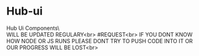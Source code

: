# Hub-ui
Hub Ui Components\ <br>
WILL BE UPDATED REGULARY\<br>
#REQUEST\<br>
IF YOU DONT KNOW HOW NODE OR JS RUNS PLEASE DONT TRY TO PUSH CODE INTO IT OR OUR PROGRESS WILL BE LOST\<br>

